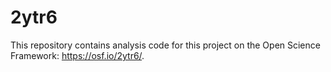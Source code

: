 # 2ytr6
This repository contains analysis code for this project on the Open Science Framework: https://osf.io/2ytr6/.
